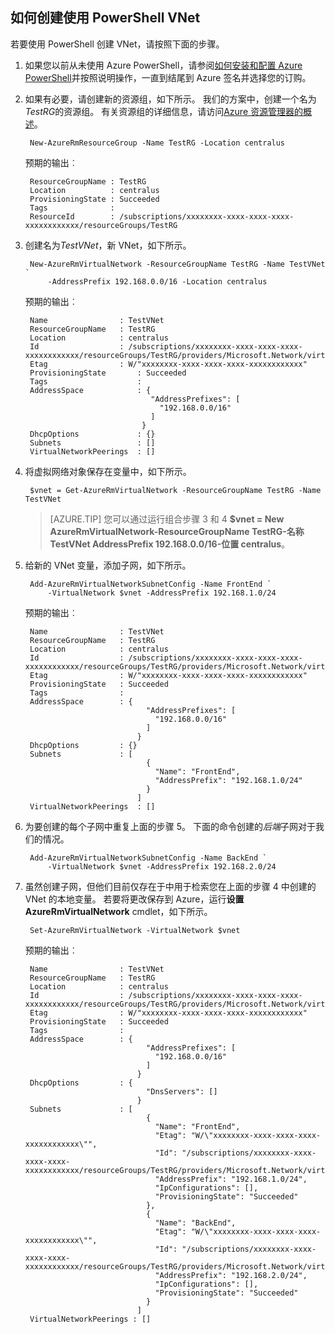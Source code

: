 ## <a name="how-to-create-a-vnet-using-powershell"></a>如何创建使用 PowerShell VNet
若要使用 PowerShell 创建 VNet，请按照下面的步骤。

1. 如果您以前从未使用 Azure PowerShell，请参阅[如何安装和配置 Azure PowerShell](../articles/powershell-install-configure.md)并按照说明操作，一直到结尾到 Azure 签名并选择您的订购。
    
2. 如果有必要，请创建新的资源组，如下所示。 我们的方案中，创建一个名为*TestRG*的资源组。 有关资源组的详细信息，请访问[Azure 资源管理器的概述](../articles/resource-group-overview.md)。

        New-AzureRmResourceGroup -Name TestRG -Location centralus

    预期的输出︰
    
        ResourceGroupName : TestRG
        Location          : centralus
        ProvisioningState : Succeeded
        Tags              :
        ResourceId        : /subscriptions/xxxxxxxx-xxxx-xxxx-xxxx-xxxxxxxxxxxx/resourceGroups/TestRG   

3. 创建名为*TestVNet*，新 VNet，如下所示。

        New-AzureRmVirtualNetwork -ResourceGroupName TestRG -Name TestVNet `
            -AddressPrefix 192.168.0.0/16 -Location centralus   
        
    预期的输出︰

        Name                : TestVNet
        ResourceGroupName   : TestRG
        Location            : centralus
        Id                  : /subscriptions/xxxxxxxx-xxxx-xxxx-xxxx-xxxxxxxxxxxx/resourceGroups/TestRG/providers/Microsoft.Network/virtualNetworks/TestVNet
        Etag                : W/"xxxxxxxx-xxxx-xxxx-xxxx-xxxxxxxxxxxx"
        ProvisioningState       : Succeeded
        Tags                    : 
        AddressSpace            : {
                                   "AddressPrefixes": [
                                     "192.168.0.0/16"
                                   ]
                                 }
        DhcpOptions             : {}
        Subnets                 : []
        VirtualNetworkPeerings  : []

4. 将虚拟网络对象保存在变量中，如下所示。

        $vnet = Get-AzureRmVirtualNetwork -ResourceGroupName TestRG -Name TestVNet
    
    >[AZURE.TIP] 您可以通过运行组合步骤 3 和 4 **$vnet = New AzureRmVirtualNetwork-ResourceGroupName TestRG-名称 TestVNet AddressPrefix 192.168.0.0/16-位置 centralus**。

5. 给新的 VNet 变量，添加子网，如下所示。

        Add-AzureRmVirtualNetworkSubnetConfig -Name FrontEnd `
            -VirtualNetwork $vnet -AddressPrefix 192.168.1.0/24
        
    预期的输出︰

        Name                : TestVNet
        ResourceGroupName   : TestRG
        Location            : centralus
        Id                  : /subscriptions/xxxxxxxx-xxxx-xxxx-xxxx-xxxxxxxxxxxx/resourceGroups/TestRG/providers/Microsoft.Network/virtualNetworks/TestVNet
        Etag                : W/"xxxxxxxx-xxxx-xxxx-xxxx-xxxxxxxxxxxx"
        ProvisioningState   : Succeeded
        Tags                :
        AddressSpace        : {
                                  "AddressPrefixes": [
                                    "192.168.0.0/16"
                                  ]
                                }
        DhcpOptions         : {}
        Subnets             : [
                                  {
                                    "Name": "FrontEnd",
                                    "AddressPrefix": "192.168.1.0/24"
                                  }
                                ]
        VirtualNetworkPeerings  : []

6. 为要创建的每个子网中重复上面的步骤 5。 下面的命令创建的*后端*子网对于我们的情况。

        Add-AzureRmVirtualNetworkSubnetConfig -Name BackEnd `
            -VirtualNetwork $vnet -AddressPrefix 192.168.2.0/24

7. 虽然创建子网，但他们目前仅存在于中用于检索您在上面的步骤 4 中创建的 VNet 的本地变量。 若要将更改保存到 Azure，运行**设置 AzureRmVirtualNetwork** cmdlet，如下所示。

        Set-AzureRmVirtualNetwork -VirtualNetwork $vnet 
        
    预期的输出︰

        Name                : TestVNet
        ResourceGroupName   : TestRG
        Location            : centralus
        Id                  : /subscriptions/xxxxxxxx-xxxx-xxxx-xxxx-xxxxxxxxxxxx/resourceGroups/TestRG/providers/Microsoft.Network/virtualNetworks/TestVNet
        Etag                : W/"xxxxxxxx-xxxx-xxxx-xxxx-xxxxxxxxxxxx"
        ProvisioningState   : Succeeded
        Tags                :
        AddressSpace        : {
                                  "AddressPrefixes": [
                                    "192.168.0.0/16"
                                  ]
                                }
        DhcpOptions         : {
                                  "DnsServers": []
                                }
        Subnets             : [
                                  {
                                    "Name": "FrontEnd",
                                    "Etag": "W/\"xxxxxxxx-xxxx-xxxx-xxxx-xxxxxxxxxxxx\"",
                                    "Id": "/subscriptions/xxxxxxxx-xxxx-xxxx-xxxx-xxxxxxxxxxxx/resourceGroups/TestRG/providers/Microsoft.Network/virtualNetworks/TestVNet/subnets/FrontEnd",
                                    "AddressPrefix": "192.168.1.0/24",
                                    "IpConfigurations": [],
                                    "ProvisioningState": "Succeeded"
                                  },
                                  {
                                    "Name": "BackEnd",
                                    "Etag": "W/\"xxxxxxxx-xxxx-xxxx-xxxx-xxxxxxxxxxxx\"",
                                    "Id": "/subscriptions/xxxxxxxx-xxxx-xxxx-xxxx-xxxxxxxxxxxx/resourceGroups/TestRG/providers/Microsoft.Network/virtualNetworks/TestVNet/subnets/BackEnd",
                                    "AddressPrefix": "192.168.2.0/24",
                                    "IpConfigurations": [],
                                    "ProvisioningState": "Succeeded"
                                  }
                                ]
        VirtualNetworkPeerings : []
